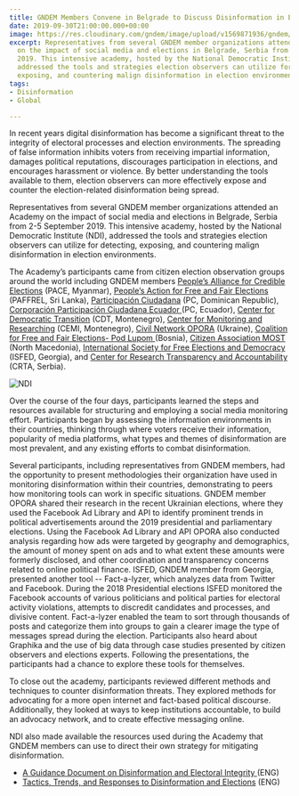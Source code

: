 ```yaml
---
title: GNDEM Members Convene in Belgrade to Discuss Disinformation in Elections
date: 2019-09-30T21:00:00.000+00:00
image: https://res.cloudinary.com/gndem/image/upload/v1569871936/gndem/IMG-1570_mmmdam.jpg
excerpt: Representatives from several GNDEM member organizations attended an Academy
  on the impact of social media and elections in Belgrade, Serbia from 2-5 September
  2019. This intensive academy, hosted by the National Democratic Institute (NDI),
  addressed the tools and strategies election observers can utilize for detecting,
  exposing, and countering malign disinformation in election environments.
tags:
- Disinformation
- Global

---
```

In recent years digital disinformation has become a significant threat to the integrity of electoral processes and election environments. The spreading of false information inhibits voters from receiving impartial information, damages political reputations, discourages participation in elections, and encourages harassment or violence. By better understanding the tools available to them, election observers can more effectively expose and counter the election-related disinformation being spread.

Representatives from several GNDEM member organizations attended an Academy on the impact of social media and elections in Belgrade, Serbia from 2-5 September 2019. This intensive academy, hosted by the National Democratic Institute (NDI), addressed the tools and strategies election observers can utilize for detecting, exposing, and countering malign disinformation in election environments.

The Academy’s participants came from citizen election observation groups around the world including GNDEM members [People’s Alliance for Credible Elections](https://www.pacemyanmar.org/) (PACE, Myanmar), [People’s Action for Free and Fair Elections](http://www.paffrel.com/) (PAFFREL, Sri Lanka), [Participación Ciudadana](https://pciudadana.org/) (PC, Dominican Republic), [Corporación Participación Ciudadana Ecuador ](https://www.participacionciudadana.org/)(PC, Ecuador), [Center for Democratic Transition](https://www.cdtmn.org/) (CDT, Montenegro), [Center for Monitoring and Researching](http://cemi.org.me/en/) (CEMI, Montenegro), [Civil Network OPORA](https://www.oporaua.org/en) (Ukraine), [Coalition for Free and Fair Elections- Pod Lupom ](http://podlupom.org/v2/)(Bosnia), [Citizen Association MOST](http://most.org.mk/?lang=en) (North Macedonia), [International Society for Free Elections and Democracy](http://www.isfed.ge/) (ISFED, Georgia), and [Center for Research Transparency and Accountability](https://crta.rs/en/) (CRTA, Serbia).

![NDI](https://res.cloudinary.com/gndem/image/upload/v1569874064/gndem/20190904-152314_o52evr.jpg "Participants discuss their exercise.")

Over the course of the four days, participants learned the steps and resources available for structuring and employing a social media monitoring effort. Participants began by assessing the information environments in their countries, thinking through where voters receive their information, popularity of media platforms, what types and themes of disinformation are most prevalent, and any existing efforts to combat disinformation.

Several participants, including representatives from GNDEM members, had the opportunity to present methodologies their organization have used in monitoring disinformation within their countries, demonstrating to peers how monitoring tools can work in specific situations. GNDEM member OPORA shared their research in the recent Ukrainian elections, where they used the Facebook Ad Library and API to identify prominent trends in political advertisements around the 2019 presidential and parliamentary elections. Using the Facebook Ad Library and API OPORA also conducted analysis regarding how ads were targeted by geography and demographics, the amount of money spent on ads and to what extent these amounts were formerly disclosed, and other coordination and transparency concerns related to online political finance. ISFED, GNDEM member from Georgia, presented another tool -- Fact-a-lyzer, which analyzes data from Twitter and Facebook. During the 2018 Presidential elections ISFED monitored the Facebook accounts of various politicians and political parties for electoral activity violations, attempts to discredit candidates and processes, and divisive content. Fact-a-lyzer enabled the team to sort through thousands of posts and categorize them into groups to gain a clearer image the type of messages spread during the election. Participants also heard about Graphika and the use of big data through case studies presented by citizen observers and elections experts. Following the presentations, the participants had a chance to explore these tools for themselves.

To close out the academy, participants reviewed different methods and techniques to counter disinformation threats. They explored methods for advocating for a more open internet and fact-based political discourse. Additionally, they looked at ways to keep institutions accountable, to build an advocacy network, and to create effective messaging online.

NDI also made available the resources used during the Academy that GNDEM members can use to direct their own strategy for mitigating disinformation.

* [A Guidance Document on Disinformation and Electoral Integrity ](https://www.ndi.org/publications/disinformation-and-electoral-integrity-guidance-document-ndi-elections-programs)(ENG)
* [Tactics, Trends, and Responses to Disinformation and Elections](https://www.youtube.com/watch?v=IXsDGvL_nRc&feature=youtu.be) (ENG)
